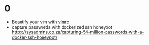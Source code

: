 # 0
* Beautify your vim with [vimrc](https://github.com/AVitg/Projektfach-HS-NR_WS2019-20/blob/master/Library/Linux/vimrc)
* capture passwords with dockerized ssh honeypot https://sysadmins.co.za/capturing-54-million-passwords-with-a-docker-ssh-honeypot/
